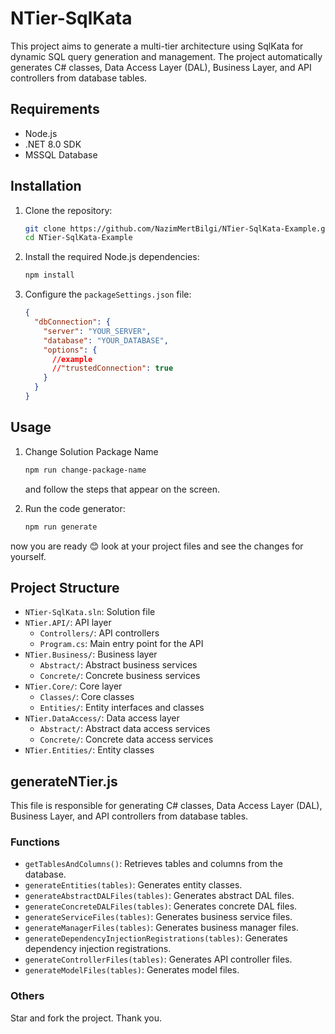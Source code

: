 # NTier-SqlKata

This project aims to generate a multi-tier architecture using SqlKata for dynamic SQL query generation and management. The project automatically generates C# classes, Data Access Layer (DAL), Business Layer, and API controllers from database tables.

## Requirements

- Node.js
- .NET 8.0 SDK
- MSSQL Database

## Installation

1. Clone the repository:
    ```sh
    git clone https://github.com/NazimMertBilgi/NTier-SqlKata-Example.git
    cd NTier-SqlKata-Example
    ```

2. Install the required Node.js dependencies:
    ```sh
    npm install
    ```

3. Configure the `packageSettings.json` file:
    ```json
    {
      "dbConnection": {
        "server": "YOUR_SERVER",
        "database": "YOUR_DATABASE",
        "options": {
          //example
          //"trustedConnection": true
        }
      }
    }
    ```

## Usage

1. Change Solution Package Name
    ```sh
    npm run change-package-name
    ```
    and follow the steps that appear on the screen.

2. Run the code generator:
    ```sh
    npm run generate
    ```
now you are ready 😊 look at your project files and see the changes for yourself.

## Project Structure

- `NTier-SqlKata.sln`: Solution file
- `NTier.API/`: API layer
  - `Controllers/`: API controllers
  - `Program.cs`: Main entry point for the API
- `NTier.Business/`: Business layer
  - `Abstract/`: Abstract business services
  - `Concrete/`: Concrete business services
- `NTier.Core/`: Core layer
  - `Classes/`: Core classes
  - `Entities/`: Entity interfaces and classes
- `NTier.DataAccess/`: Data access layer
  - `Abstract/`: Abstract data access services
  - `Concrete/`: Concrete data access services
- `NTier.Entities/`: Entity classes

## generateNTier.js

This file is responsible for generating C# classes, Data Access Layer (DAL), Business Layer, and API controllers from database tables.

### Functions

- `getTablesAndColumns()`: Retrieves tables and columns from the database.
- `generateEntities(tables)`: Generates entity classes.
- `generateAbstractDALFiles(tables)`: Generates abstract DAL files.
- `generateConcreteDALFiles(tables)`: Generates concrete DAL files.
- `generateServiceFiles(tables)`: Generates business service files.
- `generateManagerFiles(tables)`: Generates business manager files.
- `generateDependencyInjectionRegistrations(tables)`: Generates dependency injection registrations.
- `generateControllerFiles(tables)`: Generates API controller files.
- `generateModelFiles(tables)`: Generates model files.

### Others

Star and fork the project. Thank you.